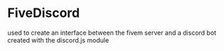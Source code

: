 # FiveDiscord
used to create an interface between the fivem server and a discord bot created with the discord.js module
